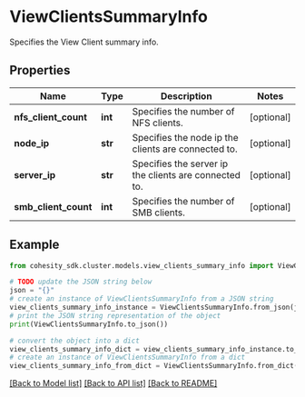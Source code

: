 # ViewClientsSummaryInfo

Specifies the View Client summary info.

## Properties

Name | Type | Description | Notes
------------ | ------------- | ------------- | -------------
**nfs_client_count** | **int** | Specifies the number of NFS clients. | [optional] 
**node_ip** | **str** | Specifies the node ip the clients are connected to. | [optional] 
**server_ip** | **str** | Specifies the server ip the clients are connected to. | [optional] 
**smb_client_count** | **int** | Specifies the number of SMB clients. | [optional] 

## Example

```python
from cohesity_sdk.cluster.models.view_clients_summary_info import ViewClientsSummaryInfo

# TODO update the JSON string below
json = "{}"
# create an instance of ViewClientsSummaryInfo from a JSON string
view_clients_summary_info_instance = ViewClientsSummaryInfo.from_json(json)
# print the JSON string representation of the object
print(ViewClientsSummaryInfo.to_json())

# convert the object into a dict
view_clients_summary_info_dict = view_clients_summary_info_instance.to_dict()
# create an instance of ViewClientsSummaryInfo from a dict
view_clients_summary_info_from_dict = ViewClientsSummaryInfo.from_dict(view_clients_summary_info_dict)
```
[[Back to Model list]](../README.md#documentation-for-models) [[Back to API list]](../README.md#documentation-for-api-endpoints) [[Back to README]](../README.md)


